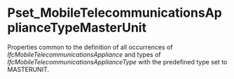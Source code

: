 # Pset_MobileTelecommunicationsApplianceTypeMasterUnit

Properties common to the definition of all occurrences of _IfcMobileTelecommunicationsAppliance_ and types of _IfcMobileTelecommunicationsApplianceType_ with the predefined type set to MASTERUNIT.<!-- end of definition -->
